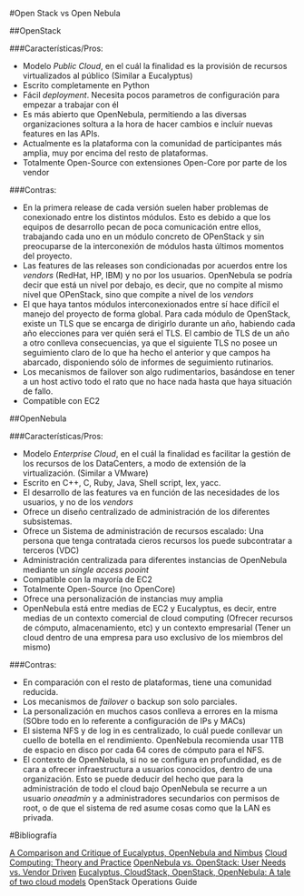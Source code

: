 #Open Stack vs Open Nebula

##OpenStack

###Características/Pros:
- Modelo *Public Cloud*, en el cuál la finalidad es la provisión de recursos virtualizados al público (Similar a Eucalyptus)
- Escrito completamente en Python
- Fácil *deployment*. Necesita pocos parametros de configuración para empezar a trabajar con él
- Es más abierto que OpenNebula, permitiendo a las diversas organizaciones soltura a la hora de hacer cambios e incluír nuevas features en las APIs.
- Actualmente es la plataforma con la comunidad de participantes más amplia, muy por encima del resto de plataformas.
- Totalmente Open-Source con extensiones Open-Core por parte de los vendor

###Contras:
- En la primera release de cada versión suelen haber problemas de conexionado entre los distintos módulos. Esto es debido a que los equipos de desarrollo pecan de poca comunicación entre ellos, trabajando cada uno en un módulo concreto de OPenStack y sin preocuparse de la interconexión de módulos hasta últimos momentos del proyecto.
- Las features de las releases son condicionadas por acuerdos entre los *vendors* (RedHat, HP, IBM) y no por los usuarios. OpenNebula se podría decir que está un nivel por debajo, es decir, que no compite al mismo nivel que OPenStack, sino que compite a nivel de los *vendors*
- El que haya tantos módulos interconexionados entre sí hace difícil el manejo del proyecto de forma global. Para cada módulo de OpenStack, existe un TLS que se encarga de dirigirlo durante un año, habiendo cada año elecciones para ver quién será el TLS. El cambio de TLS de un año a otro conlleva consecuencias, ya que el siguiente TLS no posee un seguimiento claro de lo que ha hecho el anterior y que campos ha abarcado, disponiendo sólo de informes de seguimiento rutinarios.
- Los mecanismos de failover son algo rudimentarios, basándose en tener a un host activo todo el rato que no hace nada hasta que haya situación de fallo.
- Compatible con EC2


##OpenNebula

###Características/Pros:
- Modelo *Enterprise Cloud*, en el cuál la finalidad es facilitar la gestión de los recursos de los DataCenters, a modo de extensión de la virtualización. (Similar a VMware)
- Escrito en C++, C, Ruby, Java, Shell script, lex, yacc.
- El desarrollo de las features va en función de las necesidades de los usuarios, y no de los *vendors*
- Ofrece un diseño centralizado de administración de los diferentes subsistemas.
- Ofrece un Sistema de administración de recursos escalado: Una persona que tenga contratada cieros recursos los puede subcontratar a terceros (VDC)
- Administración centralizada para diferentes instancias de OpenNebula mediante un *single access pooint*
- Compatible con la mayoría de EC2
- Totalmente Open-Source (no OpenCore)
- Ofrece una personalización de instancias muy amplia
- OpenNebula está entre medias de EC2 y Eucalyptus, es decir, entre medias de un contexto comercial de cloud computing (Ofrecer recursos de cómputo, almacenamiento, etc) y un contexto empresarial (Tener un cloud dentro de una empresa para uso exclusivo de los miembros del mismo)

###Contras:
- En comparación con el resto de plataformas, tiene una comunidad reducida.
- Los mecanismos de *failover* o backup son solo parciales.
- La personalización en muchos casos conlleva a errores en la misma (SObre todo en lo referente a configuración de IPs y MACs)
- El sistema NFS y de log in es centralizado, lo cuál puede conllevar un cuello de botella en el rendimiento. OpenNebula recomienda usar 1TB de espacio en disco por cada 64 cores de cómputo para el NFS.
- El contexto de OpenNebula, si no se configura en profundidad, es de cara a ofrecer infraestructura a usuarios conocidos, dentro de una organización. Esto se puede deducir del hecho que para la administración de todo el cloud bajo OpenNebula se recurre a un usuario *oneadmin* y a administradores secundarios con permisos de root, o de que el sistema de red asume cosas como que la LAN es privada.



#Bibliografía

[A Comparison and Critique of Eucalyptus, OpenNebula and Nimbus](http://ccl.cse.nd.edu/research/papers/psempoli-cloudcom.pdf)
[Cloud Computing: Theory and Practice](http://books.google.es/books?id=mpcBw1OnyIgC&printsec=frontcover&hl=es&source=gbs_ge_summary_r&cad=0#v=onepage&q&f=false)
[OpenNebula vs. OpenStack: User Needs vs. Vendor Driven](http://opennebula.org/opennebula-vs-openstack-user-needs-vs-vendor-driven/)
[Eucalyptus, CloudStack, OpenStack, OpenNebula: A tale of two cloud models](http://opennebula.org/eucalyptus-cloudstack-openstack-and-opennebula-a-tale-of-two-cloud-models/)
OpenStack Operations Guide